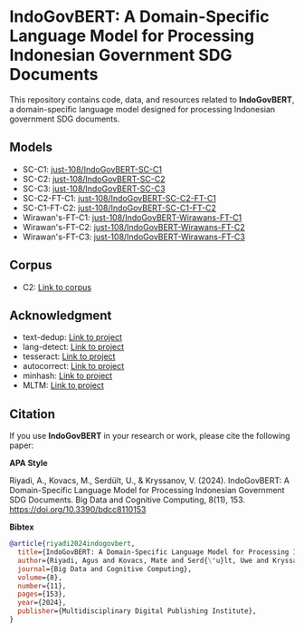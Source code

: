 # IndoGovBERT: A Domain-Specific Language Model for Processing Indonesian Government SDG Documents

This repository contains code, data, and resources related to **IndoGovBERT**, a domain-specific language model designed for processing Indonesian government SDG documents.

## Models
- SC-C1: [just-108/IndoGovBERT-SC-C1](https://huggingface.co/just-108/IndoGovBERT-SC-C1)
- SC-C2: [just-108/IndoGovBERT-SC-C2](https://huggingface.co/just-108/IndoGovBERT-SC-C2)
- SC-C3: [just-108/IndoGovBERT-SC-C3](https://huggingface.co/just-108/IndoGovBERT-SC-C3)
- SC-C2-FT-C1: [just-108/IndoGovBERT-SC-C2-FT-C1](https://huggingface.co/just-108/IndoGovBERT-SC-C2-FT-C1)
- SC-C1-FT-C2: [just-108/IndoGovBERT-SC-C1-FT-C2](https://huggingface.co/just-108/IndoGovBERT-SC-C1-FT-C2)
- Wirawan's-FT-C1: [just-108/IndoGovBERT-Wirawans-FT-C1](https://huggingface.co/just-108/IndoGovBERT-Wirawans-FT-C1)
- Wirawan's-FT-C2: [just-108/IndoGovBERT-Wirawans-FT-C2](https://huggingface.co/just-108/IndoGovBERT-Wirawans-FT-C2)
- Wirawan's-FT-C3: [just-108/IndoGovBERT-Wirawans-FT-C3](https://huggingface.co/just-108/IndoGovBERT-Wirawans-FT-C3)

## Corpus
- C2: [Link to corpus](https://huggingface.co/datasets/just-108/C2)
  
## Acknowledgment
- text-dedup: [Link to project](https://github.com/ChenghaoMou/text-dedup)
- lang-detect: [Link to project](https://pypi.org/project/langdetect/)
- tesseract: [Link to project](https://github.com/tesseract-ocr/tesseract)
- autocorrect: [Link to project](https://github.com/filyp/autocorrect)
- minhash: [Link to project](https://ekzhu.com/datasketch/minhash.html)
- MLTM: [Link to project](https://github.com/hsoleimani/MLTM)

## Citation
If you use **IndoGovBERT** in your research or work, please cite the following paper:

**APA Style**

Riyadi, A., Kovacs, M., Serdült, U., & Kryssanov, V. (2024). IndoGovBERT: A Domain-Specific Language Model for Processing Indonesian Government SDG Documents. Big Data and Cognitive Computing, 8(11), 153. https://doi.org/10.3390/bdcc8110153

**Bibtex**
```bibtex
@article{riyadi2024indogovbert,
  title={IndoGovBERT: A Domain-Specific Language Model for Processing Indonesian Government SDG Documents},
  author={Riyadi, Agus and Kovacs, Mate and Serd{\"u}lt, Uwe and Kryssanov, Victor},
  journal={Big Data and Cognitive Computing},
  volume={8},
  number={11},
  pages={153},
  year={2024},
  publisher={Multidisciplinary Digital Publishing Institute},
} 


